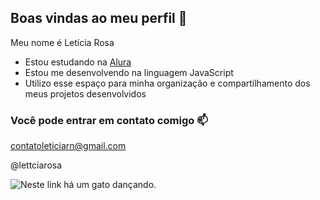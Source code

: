 ## Boas vindas ao meu perfil 🤍

Meu nome é Letícia Rosa

- Estou estudando na [Alura](https://www.alura.com.br)
- Estou me desenvolvendo na linguagem JavaScript
- Utilizo esse espaço para minha organização e compartilhamento dos meus projetos desenvolvidos

### Você pode entrar em contato comigo 📫

contatoleticiarn@gmail.com

@lettciarosa

![Neste link há um gato dançando.]((https://tenor.com/view/cat-kaikohoshi-gif-5466119011510687845))
